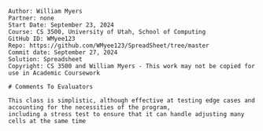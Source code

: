 ﻿~~~
Author: William Myers
Partner: none
Start Date: September 23, 2024
Course: CS 3500, University of Utah, School of Computing
GitHub ID: WMyee123
Repo: https://github.com/WMyee123/SpreadSheet/tree/master
Commit date: September 27, 2024
Solution: Spreadsheet
Copyright: CS 3500 and William Myers - This work may not be copied for use in Academic Coursework

# Comments To Evaluators

This class is simplistic, although effective at testing edge cases and accounting for the necessities of the program, 
including a stress test to ensure that it can handle adjusting many cells at the same time

~~~